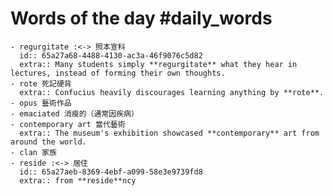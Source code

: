 # Words of the day #daily_words
	- regurgitate :<-> 照本宣科
	  id:: 65a27a68-4488-4130-ac3a-46f9076c5d82
	  extra:: Many students simply **regurgitate** what they hear in lectures, instead of forming their own thoughts.
	- rote 死記硬背
	  extra:: Confucius heavily discourages learning anything by **rote**.
	- opus 藝術作品
	- emaciated 消瘦的（通常因疾病）
	- contemporary art 當代藝術
	  extra:: The museum's exhibition showcased **contemporary** art from around the world.
	- clan 家族
	- reside :<-> 居住
	  id:: 65a27aeb-8369-4ebf-a099-58e3e9739fd8
	  extra:: from **reside**ncy